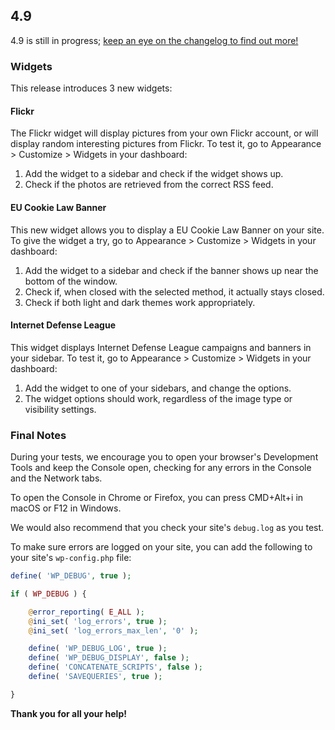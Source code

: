 ## 4.9

4.9 is still in progress; [keep an eye on the changelog to find out more!](https://github.com/Automattic/jetpack/pull/6949)

### Widgets

This release introduces 3 new widgets:

#### Flickr

The Flickr widget will display pictures from your own Flickr account, or will display random interesting pictures from Flickr. To test it, go to Appearance > Customize > Widgets in your dashboard:

1. Add the widget to a sidebar and check if the widget shows up.
2. Check if the photos are retrieved from the correct RSS feed.

#### EU Cookie Law Banner

This new widget allows you to display a EU Cookie Law Banner on your site. To give the widget a try, go to Appearance > Customize > Widgets in your dashboard:

1. Add the widget to a sidebar and check if the banner shows up near the bottom of the window.
2. Check if, when closed with the selected method, it actually stays closed.
3. Check if both light and dark themes work appropriately.

#### Internet Defense League

This widget displays Internet Defense League campaigns and banners in your sidebar. To test it, go to Appearance > Customize > Widgets in your dashboard:

1. Add the widget to one of your sidebars, and change the options.
2. The widget options should work, regardless of the image type or visibility settings.

### Final Notes

During your tests, we encourage you to open your browser's Development Tools and keep the Console open, checking for any errors in the Console and the Network tabs.

To open the Console in Chrome or Firefox, you can press CMD+Alt+i in macOS or F12 in Windows.

We would also recommend that you check your site's `debug.log` as you test.

To make sure errors are logged on your site, you can add the following to your site's `wp-config.php` file:

```php
define( 'WP_DEBUG', true );

if ( WP_DEBUG ) {

	@error_reporting( E_ALL );
	@ini_set( 'log_errors', true );
	@ini_set( 'log_errors_max_len', '0' );

	define( 'WP_DEBUG_LOG', true );
	define( 'WP_DEBUG_DISPLAY', false );
	define( 'CONCATENATE_SCRIPTS', false );
	define( 'SAVEQUERIES', true );

}
```

**Thank you for all your help!**
